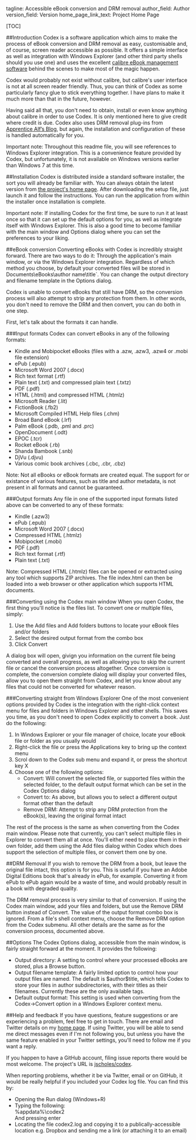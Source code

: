tagline: Accessible eBook conversion and DRM removal
author_field: Author
version_field: Version
home_page_link_text: Project Home Page

[TOC]

##Introduction
Codex is a software application which aims to make the process of eBook conversion and DRM removal as easy, customisable and, of course, screen reader accessible as possible.  It offers a simple interface as well as integration with Windows Explorer (and other third party shells should you use one) and uses the excellent [calibre eBook management software](http://calibre-ebook.com/) behind the scenes to make most of the magic happen.

Codex would probably not exist without calibre, but calibre's user interface is not at all screen reader friendly.  Thus, you can think of Codex as some particularly fancy glue to stick everything together.  I have plans to make it much more than that in the future, however.

Having said all that, you don't need to obtain, install or even know anything about calibre in order to use Codex.  It is only mentioned here to give credit where credit is due.  Codex also uses DRM removal plug-ins from [Apprentice Alf’s Blog](https://apprenticealf.wordpress.com/), but again, the installation and configuration of these is handled automatically for you.

Important note: Throughout this readme file, you will see references to Windows Explorer integration.  This is a convenience feature provided by Codex, but unfortunately, it is not available on Windows versions earlier than Windows 7 at this time.

##Installation
Codex is distributed inside a standard software installer, the sort you will already be familiar with.  You can always obtain the latest version from [the project's home page](http://jscholes.net/project/codex).  After downloading the setup file, just launch it and follow the instructions.  You can run the application from within the installer once installation is complete.

Important note: If installing Codex for the first time, be sure to run it at least once so that it can set up the default options for you, as well as integrate itself with Windows Explorer.  This is also a good time to become familiar with the main window and Options dialog where you can set the preferences to your liking.

##eBook conversion
Converting eBooks with Codex is incredibly straight forward.  There are two ways to do it: Through the application's main window, or via the Windows Explorer integration.  Regardless of which method you choose, by default your converted files will be stored in Documents\eBooks\author name\title`.  You can change the output directory and filename template in the Options dialog.

Codex is unable to convert eBooks that still have DRM, so the conversion process will also attempt to strip any protection from them.  In other words, you don't need to remove the DRM and then convert, you can do both in one step.

First, let's talk about the formats it can handle.

###Input formats
Codex can convert eBooks in any of the following formats:

* Kindle and Mobipocket eBooks (files with a .azw, .azw3, .azw4 or .mobi file extension)
* ePub (.epub)
* Microsoft Word 2007 (.docx)
* Rich text format (.rtf)
* Plain text (.txt) and compressed plain text (.txtz)
* PDF (.pdf)
* HTML (.html) and compressed HTML (.htmlz)
* Microsoft Reader (.lit)
* FictionBook (.fb2)
* Microsoft Compiled HTML Help files (.chm)
* Broad Band eBook (.lrf)
* Palm eBook (.pdb, .pml and .prc)
* OpenDocument (.odt)
* EPOC (.tcr)
* Rocket eBook (.rb)
* Shanda Bambook (.snb)
* DjVu (.djvu)
* Various comic book archives (.cbc, .cbr, .cbz)

Note: Not all eBooks or eBook formats are created equal.  The support for or existance of various features, such as title and author metadata, is not present in all formats and cannot be guaranteed.

###Output formats
Any file in one of the supported input formats listed above can be converted to any of these formats:

* Kindle (.azw3)
* ePub (.epub)
* Microsoft Word 2007 (.docx)
* Compressed HTML (.htmlz)
* Mobipocket (.mobi)
* PDF (.pdf)
* Rich text format (.rtf)
* Plain text (.txt)

Note: Compressed HTML (.htmlz) files can be opened or extracted using any tool which supports ZIP archives.  The file index.html can then be loaded into a web browser or other application which supports HTML documents.

###Converting using the Codex main window
When you open Codex, the first thing you'll notice is the files list.  To convert one or multiple files, simply:

1. Use the Add files and Add folders buttons to locate your eBook files and/or folders
2. Select the desired output format from the combo box
3. Click Convert

A dialog box will open, givign you information on the current file being converted and overall progress, as well as allowing you to skip the current file or cancel the conversion process altogether.  Once conversion is complete, the conversion complete dialog will display your converted files, allow you to open them straight from Codex, and let you know about any files that could not be converted for whatever reason.

###Converting straight from Windows Explorer
One of the most convenient options provided by Codex is the integration with the right-click context menu for files and folders in Windows Explorer and other shells.  This saves you time, as you don't need to open Codex explicitly to convert a book.  Just do the following:

1. In Windows Explorer or your file manager of choice, locate your eBook file or folder as you usually would
2. Right-click the file or press the Applications key to bring up the context menu
3. Scrol down to the Codex sub menu and expand it, or press the shortcut key X
4. Choose one of the following options:
    * Convert: Will convert the selected file, or supported files within the selected folder, to the default output format which can be set in the Codex Options dialog
    * Convert to: As above, but allows you to select a different output format other than the default
    * Remove DRM: Attempt to strip any DRM protection from the eBook(s), leaving the original format intact

The rest of the process is the same as when converting from the Codex main window.  Please note that currently, you can't select multiple files in Explorer to convert them all at once.  You'll either need to place them in their own folder, add them using the Add files dialog within Codex which does support the selection of multiple files, or convert them one by one.

##DRM Removal
If you wish to remove the DRM from a book, but leave the original file intact, this option is for you.  This is useful if you have an Adobe Digital Editions book that's already in ePub, for example.  Converting it from ePub to ePub again would be a waste of time, and would probably result in a book with degraded quality.

The DRM removal process is very similar to that of conversion.  If using the Codex main window, add your files and folders, but use the Remove DRM button instead of Convert.  The value of the output format combo box is ignored.  From a file's shell context menu, choose the Remove DRM option from the Codex submenu.  All other details are the same as for the conversion process, documented above.

##Options
The Codex Options dialog, accessible from the main window, is fairly straight forward at the moment.  It provides the following:

* Output directory: A setting to control where your processed eBooks are stored, plus a Browse button.
* Output filename template: A fairly limited option to control how your output files are named.  The default is $author\$title, which tells Codex to store your files in author subdirectories, with their titles as their filenames.  Currently these are the only available tags.
* Default output format: This setting is used when converting from the Codex->Convert option in a Windows Explorer context menu.

##Help and feedback
If you have questions, feature suggestions or are experiencing a problem, feel free to get in touch.  There are email and Twitter details on my [home page](http://jscholes.net).  If using Twitter, you will be able to send me direct messages even if I'm not following you, but unless you have the same feature enabled in your Twitter settings, you'll need to follow me if you want a reply.

If you happen to have a GitHub account, filing issue reports there would be most welcome.  The project's URL is [jscholes/codex](http://github.com/jscholes/codex).

When reporting problems, whether it be via Twitter, email or on GitHub, it would be really helpful if you included your Codex log file.  You can find this by:

* Opening the Run dialog (Windows+R)
* Typing the following:  
%appdata%\codex2  
And pressing enter
* Locating the file codex2.log and copying it to a publically-accessible location e.g. Dropbox and sending me a link (or attaching it to an email)